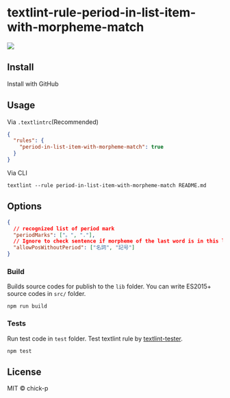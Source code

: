 # textlint-rule-period-in-list-item-with-morpheme-match

![](https://github.com/chick-p/textlint-rule-period-in-list-item-with-morpheme-match/workflows/test/badge.svg?branch=main)

## Install

Install with GitHub

## Usage

Via `.textlintrc`(Recommended)

```json
{
  "rules": {
    "period-in-list-item-with-morpheme-match": true
  }
}
```

Via CLI

```shell
textlint --rule period-in-list-item-with-morpheme-match README.md
```

## Options

```json
{
  // recognized list of period mark
  "periodMarks": ["。", "."],
  // Ignore to check sentence if morpheme of the last word is in this list
  "allowPosWithoutPeriod": ["名詞", "記号"]
}
```

### Build

Builds source codes for publish to the `lib` folder.
You can write ES2015+ source codes in `src/` folder.

```shell
npm run build
```

### Tests

Run test code in `test` folder.
Test textlint rule by [textlint-tester](https://github.com/textlint/textlint-tester).

```shell
npm test
```

## License

MIT © chick-p
